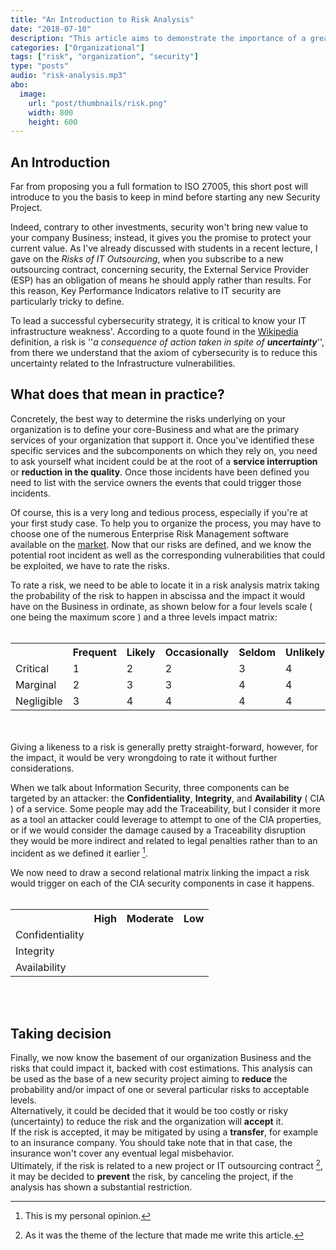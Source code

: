 ```yaml
---
title: "An Introduction to Risk Analysis"
date: "2018-07-10"
description: "This article aims to demonstrate the importance of a great security risk analysis before starting any cybersecurity project"
categories: ["Organizational"]
tags: ["risk", "organization", "security"]
type: "posts"
audio: "risk-analysis.mp3"
abo:
  image:
    url: "post/thumbnails/risk.png"
    width: 800
    height: 600
---
```


## An Introduction

Far from proposing you a full formation to ISO 27005, this short post will introduce to you the basis to keep in mind before starting any new Security Project.

Indeed, contrary to other investments, security won't bring new value to your company Business; instead, it gives you the promise to protect your current value. As I've already discussed with students in a recent lecture, I gave on the *Risks of IT Outsourcing*, when you subscribe to a new outsourcing contract, concerning security, the External Service Provider (ESP) has an obligation of means he should apply rather than results. For this reason, Key Performance Indicators relative to IT security are particularly tricky to define.

To lead a successful cybersecurity strategy, it is critical to know your IT infrastructure weakness'. According to a quote found in the [Wikipedia](https://en.wikipedia.org/wiki/Risk) definition, a risk is ''*a consequence of action taken in spite of __uncertainty__*'', from there we understand that the axiom of cybersecurity is to reduce this uncertainty related to the Infrastructure vulnerabilities. 

## What does that mean in practice?

Concretely, the best way to determine the risks underlying on your organization is to define your core-Business and what are the primary services of your organization that support it. Once you've identified these specific services and the subcomponents on which they rely on, you need to ask yourself what incident could be at the root of a __service interruption__ or __reduction in the quality__. Once those incidents have been defined you need to list with the service owners the events that could trigger those incidents.

Of course, this is a very long and tedious process, especially if you're at your first study case. To help you to organize the process, you may have to choose one of the numerous Enterprise Risk Management software available on the [market](https://www.softwareadvice.com/risk-management/). Now that our risks are defined, and we know the potential root incident as well as the corresponding vulnerabilities that could be exploited, we have to rate the risks.

To rate a risk, we need to be able to locate it in a risk analysis matrix taking the probability of the risk to happen in abscissa and the impact it would have on the Business in ordinate, as shown below for a four levels scale ( one being the maximum score ) and a three levels impact matrix:
<br></br>
<table>
	  <tr>
		<th></th>
		<th>Frequent</th> 
		<th>Likely</th>
		<th>Occasionally</th>
		<th>Seldom</th>
		<th>Unlikely</th>
	  </tr>
	  <tr>
		<td>Critical</td>
		<td>1</td> 
		<td>2</td>
		<td>2</td>
		<td>3</td>
		<td>4</td>
	  </tr>
	<tr>
		<td>Marginal</td>
		<td>2</td> 
		<td>3</td>
		<td>3</td>
		<td>4</td>
		<td>4</td>
	</tr>
	<tr>
		<td>Negligible</td>
		<td>3</td> 
		<td>4</td>
		<td>4</td>
		<td>4</td>
		<td>4</td>
	</tr>
</table>
<br></br>
Giving a likeness to a risk is generally pretty straight-forward, however, for the impact, it would be very wrongdoing to rate it without further considerations. 

When we talk about Information Security, three components can be targeted by an attacker: the **Confidentiality**, **Integrity**, and **Availability** ( CIA ) of a service. Some people may add the Traceability, but I consider it more as a tool an attacker could leverage to attempt to one of the CIA properties, or if we would consider the damage caused by a Traceability disruption they would be more indirect and related to legal penalties rather than to an incident as we defined it earlier [^1].

We now need to draw a second relational matrix linking the impact a risk would trigger on each of the CIA security components in case it happens.
<br></br>
<table>
	  <tr>
		<th></th>
		<th>High</th> 
		<th>Moderate</th>
		<th>Low</th>
	  </tr>
	  <tr>
		<td>Confidentiality</td>
		<td></td> 
		<td></td>
		<td></td>
	  </tr>
	<tr>
		<td>Integrity</td>
		<td></td> 
		<td></td>
		<td></td>
	</tr>
	<tr>
		<td>Availability</td>
		<td></td> 
		<td></td>
		<td></td>
	</tr>
</table>
<br></br>

## Taking decision

Finally, we now know the basement of our organization Business and the risks that could impact it, backed with cost estimations. This analysis can be used as the base of a new security project aiming to **reduce** the probability and/or impact of one or several particular risks to acceptable levels.  
Alternatively, it could be decided that it would be too costly or risky (uncertainty) to reduce the risk and the organization will **accept** it.  
If the risk is accepted, it may be mitigated by using a **transfer**, for example to an insurance company. You should take note that in that case, the insurance won't cover any eventual legal misbehavior.  
Ultimately, if the risk is related to a new project or IT outsourcing contract [^2], it may be decided to **prevent** the risk, by canceling the project, if the analysis has shown a substantial restriction.

[^1]: This is my personal opinion.
[^2]: As it was the theme of the lecture that made me write this article.
